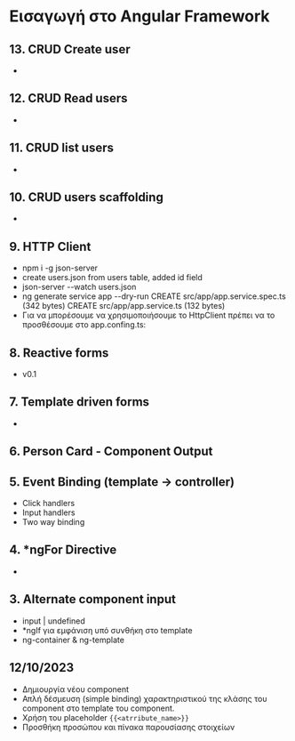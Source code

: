 # Εισαγωγή στο Angular Framework

## 13. CRUD Create user

-

## 12. CRUD Read users

-

## 11. CRUD list users

-

## 10. CRUD users scaffolding

-

## 9. HTTP Client

- npm i -g json-server
- create users.json from users table, added id field
- json-server --watch users.json
- ng generate service app --dry-run
  CREATE src/app/app.service.spec.ts (342 bytes)
  CREATE src/app/app.service.ts (132 bytes)
- Για να μπορέσουμε να χρησιμοποιήσουμε το HttpClient πρέπει να το 
  προσθέσουμε στο app.confing.ts:

## 8. Reactive forms

- v0.1

## 7. Template driven forms

-

## 6. Person Card - Component Output

## 5. Event Binding (template -> controller)

- Click handlers
- Input handlers
- Two way binding

## 4. *ngFor Directive

- 

## 3. Alternate component input

- input | undefined
- *ngIf για εμφάνιση υπό συνθήκη στο template
- ng-container & ng-template 

## 12/10/2023

- Δημιουργία νέου component
- Απλή δέσμευση (simple binding) χαρακτηριστικού της κλάσης του component στο
template του component.
- Χρήση του placeholder `{{<atrribute_name>}}`
- Προσθήκη προσώπου και πίνακα παρουσίασης στοιχείων